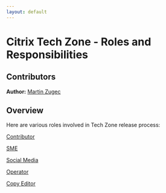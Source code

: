```yaml
---
layout: default
---
```

# Citrix Tech Zone - Roles and Responsibilities

## Contributors

**Author:** [Martin Zugec](https://twitter.com/martinzugec)

## Overview

Here are various roles involved in Tech Zone release process:

[Contributor](https://citrix.github.io/tech-marketing/projects/tech-zone/role-contributor.html)

[SME](https://citrix.github.io/tech-marketing/projects/tech-zone/role-sme.html)

[Social Media](https://citrix.github.io/tech-marketing/projects/tech-zone/role-social-media.html)

[Operator](https://citrix.github.io/tech-marketing/projects/tech-zone/role-operator.html)

[Copy Editor](https://citrix.github.io/tech-marketing/projects/tech-zone/role-copy-editor.html)
